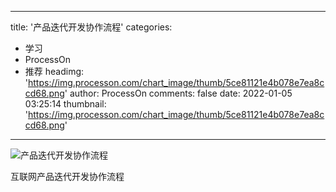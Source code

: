 
---
title: '产品迭代开发协作流程'
categories: 
 - 学习
 - ProcessOn
 - 推荐
headimg: 'https://img.processon.com/chart_image/thumb/5ce81121e4b078e7ea8ccd68.png'
author: ProcessOn
comments: false
date: 2022-01-05 03:25:14
thumbnail: 'https://img.processon.com/chart_image/thumb/5ce81121e4b078e7ea8ccd68.png'
---

<div>   
<img class="thumb" alt="产品迭代开发协作流程" src="https://img.processon.com/chart_image/thumb/5ce81121e4b078e7ea8ccd68.png" referrerpolicy="no-referrer">
<p>互联网产品迭代开发协作流程</p>  
</div>
            